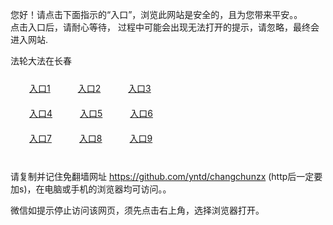 您好！请点击下面指示的“入口”，浏览此网站是安全的，且为您带来平安。。 <br/>
点击入口后，请耐心等待， 过程中可能会出现无法打开的提示，请忽略，最终会进入网站. </br>

法轮大法在长春<br/>
<div style="padding:10px"><a style="margin:20px" target="_blank" href="https://d2li3fg8g51bjg.cloudfront.net/2Qpsp?ycunt" id="ccLink1" rel="nofollow">入口1</a> <a target="_blank" style="margin:20px" href="https://d1vk11qz936jhv.cloudfront.net/2Qpsp?vtcxjavm" id="ccLink2" rel="nofollow">入口2</a> <a style="margin:20px" target="_blank" href="https://dkfcizg12wx1a.cloudfront.net/2Qpsp?htpazqa" id="ccLink3" rel="nofollow">入口3</a></div>

<div style="padding:10px" ><a style="margin:20px" target="_blank" href="https://d2li3fg8g51bjg.cloudfront.net/2Qpsp?ycunt" id="ccLink4" rel="nofollow">入口4</a> <a style="margin:20px" href="https://d1vk11qz936jhv.cloudfront.net/2Qpsp?vtcxjavm" target="_blank" id="ccLink5" rel="nofollow">入口5</a> <a style="margin:20px" href="https://dkfcizg12wx1a.cloudfront.net/2Qpsp?htpazqa" target="_blank" id="ccLink6" rel="nofollow">入口6</a></div>

<div style="padding:10px"><a style="margin:20px" target="_blank" href="https://d2li3fg8g51bjg.cloudfront.net/2Qpsp?ycunt" id="ccLink7" rel="nofollow">入口7</a> <a style="margin:20px" href="https://d1vk11qz936jhv.cloudfront.net/2Qpsp?vtcxjavm" target="_blank" id="ccLink8" rel="nofollow">入口8</a> <a style="margin:20px" target="_blank" href="https://dkfcizg12wx1a.cloudfront.net/2Qpsp?htpazqa" id="ccLink9" rel="nofollow">入口9</a></div>

<br/>



请复制并记住免翻墙网址 https://github.com/yntd/changchunzx (http后一定要加s)，在电脑或手机的浏览器均可访问。。<br/>

微信如提示停止访问该网页，须先点击右上角，选择浏览器打开。
